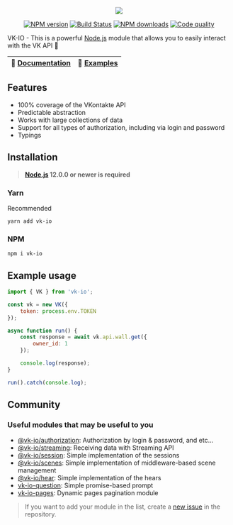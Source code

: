 <p align="center"><img src="https://raw.githubusercontent.com/negezor/vk-io/master/docs/logo.svg?sanitize=true"></p>
<p align="center">
<a href="https://www.npmjs.com/package/vk-io"><img src="https://img.shields.io/npm/v/vk-io.svg?style=flat-square" alt="NPM version"></a>
<a href="https://travis-ci.org/negezor/vk-io"><img src="https://img.shields.io/travis/negezor/vk-io.svg?style=flat-square" alt="Build Status"></a>
<a href="https://www.npmjs.com/package/vk-io"><img src="https://img.shields.io/npm/dt/vk-io.svg?style=flat-square" alt="NPM downloads"></a>
<a href="https://www.codacy.com/app/negezor/vk-io"><img src="https://img.shields.io/codacy/grade/25ee36d46e6e498981a74f8b0653aacc.svg?style=flat-square" alt="Code quality"></a>
</p>

VK-IO - This is a powerful [Node.js](https://nodejs.org) module that allows you to easily interact with the VK API 🚀

| 📖 [Documentation](https://negezor.github.io/vk-io/) | 🤖 [Examples](docs/examples/) |
|------------------------------------------------------|--------------------------------|

## Features
- 100% coverage of the VKontakte API
- Predictable abstraction
- Works with large collections of data
- Support for all types of authorization, including via login and password
- Typings

## Installation
> **[Node.js](https://nodejs.org/) 12.0.0 or newer is required**  

### Yarn
Recommended
```
yarn add vk-io
```

### NPM
```
npm i vk-io
```

## Example usage
```js
import { VK } from 'vk-io';

const vk = new VK({
	token: process.env.TOKEN
});

async function run() {
	const response = await vk.api.wall.get({
		owner_id: 1
	});

	console.log(response);
}

run().catch(console.log);
```

## Community
### Useful modules that may be useful to you

* [@vk-io/authorization](packages/authorization): Authorization by login & password, and etc... 
* [@vk-io/streaming](packages/streaming): Receiving data with Streaming API
* [@vk-io/session](packages/session): Simple implementation of the sessions
* [@vk-io/scenes](packages/scenes): Simple implementation of middleware-based scene management
* [@vk-io/hear](packages/hear): Simple implementation of the hears
* [vk-io-question](https://github.com/fakemancat/vk-io-question): Simple promise-based prompt
* [vk-io-pages](https://github.com/MrZillaGold/vk-io-pages): Dynamic pages pagination module

> If you want to add your module in the list, create a [new issue](https://github.com/negezor/vk-io/issues/new) in the repository.
